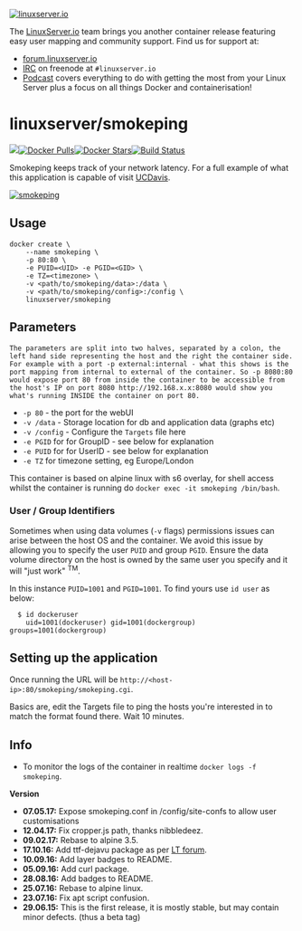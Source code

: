 [linuxserverurl]: https://linuxserver.io
[forumurl]: https://forum.linuxserver.io
[ircurl]: https://www.linuxserver.io/irc/
[podcasturl]: https://www.linuxserver.io/podcast/
[appurl]: http://oss.oetiker.ch/smokeping/
[hub]: https://hub.docker.com/r/linuxserver/smokeping/

[![linuxserver.io](https://raw.githubusercontent.com/linuxserver/docker-templates/master/linuxserver.io/img/linuxserver_medium.png)][linuxserverurl]

The [LinuxServer.io][linuxserverurl] team brings you another container release featuring easy user mapping and community support. Find us for support at:
* [forum.linuxserver.io][forumurl]
* [IRC][ircurl] on freenode at `#linuxserver.io`
* [Podcast][podcasturl] covers everything to do with getting the most from your Linux Server plus a focus on all things Docker and containerisation!

# linuxserver/smokeping
[![](https://images.microbadger.com/badges/image/linuxserver/smokeping.svg)](http://microbadger.com/images/linuxserver/smokeping "Get your own image badge on microbadger.com")[![Docker Pulls](https://img.shields.io/docker/pulls/linuxserver/smokeping.svg)][hub][![Docker Stars](https://img.shields.io/docker/stars/linuxserver/smokeping.svg)][hub][![Build Status](http://jenkins.linuxserver.io:8080/buildStatus/icon?job=Dockers/LinuxServer.io-hub-built/linuxserver-smokeping)](http://jenkins.linuxserver.io:8080/job/Dockers/job/LinuxServer.io-hub-built/job/linuxserver-smokeping/)

Smokeping keeps track of your network latency. For a full example of what this application is capable of visit [UCDavis](http://smokeping.ucdavis.edu/cgi-bin/smokeping.fcgi).

[![smokeping](http://oss.oetiker.ch/smokeping/inc/smokeping-logo.png)][appurl]

## Usage

```
docker create \
	--name smokeping \
	-p 80:80 \
	-e PUID=<UID> -e PGID=<GID> \
	-e TZ=<timezone> \
	-v <path/to/smokeping/data>:/data \
	-v <path/to/smokeping/config>:/config \
	linuxserver/smokeping
```


## Parameters

`The parameters are split into two halves, separated by a colon, the left hand side representing the host and the right the container side. 
For example with a port -p external:internal - what this shows is the port mapping from internal to external of the container.
So -p 8080:80 would expose port 80 from inside the container to be accessible from the host's IP on port 8080
http://192.168.x.x:8080 would show you what's running INSIDE the container on port 80.`



* `-p 80` - the port for the webUI
* `-v /data` - Storage location for db and application data (graphs etc)
* `-v /config` - Configure the `Targets` file here
* `-e PGID` for for GroupID - see below for explanation
* `-e PUID` for for UserID - see below for explanation
* `-e TZ` for timezone setting, eg Europe/London

This container is based on alpine linux with s6 overlay, for shell access whilst the container is running do `docker exec -it smokeping /bin/bash`.

### User / Group Identifiers

Sometimes when using data volumes (`-v` flags) permissions issues can arise between the host OS and the container. We avoid this issue by allowing you to specify the user `PUID` and group `PGID`. Ensure the data volume directory on the host is owned by the same user you specify and it will "just work" <sup>TM</sup>.

In this instance `PUID=1001` and `PGID=1001`. To find yours use `id user` as below:

```
  $ id dockeruser
    uid=1001(dockeruser) gid=1001(dockergroup) groups=1001(dockergroup)
```

## Setting up the application 

Once running the URL will be `http://<host-ip>:80/smokeping/smokeping.cgi`.

Basics are, edit the Targets file to ping the hosts you're interested in to match the format found there. 
Wait 10 minutes.

## Info

* To monitor the logs of the container in realtime `docker logs -f smokeping`.


**Version**

+ **07.05.17:** Expose smokeping.conf in /config/site-confs to allow user customisations
+ **12.04.17:** Fix cropper.js path, thanks nibbledeez.
+ **09.02.17:** Rebase to alpine 3.5.
+ **17.10.16:** Add ttf-dejavu package as per [LT forum](http://lime-technology.com/forum/index.php?topic=43602.msg507875#msg507875).
+ **10.09.16:** Add layer badges to README.
+ **05.09.16:** Add curl package.
+ **28.08.16:** Add badges to README.
+ **25.07.16:** Rebase to alpine linux.
+ **23.07.16:** Fix apt script confusion.
+ **29.06.15:** This is the first release, it is mostly stable, but may contain minor defects. (thus a beta tag)
